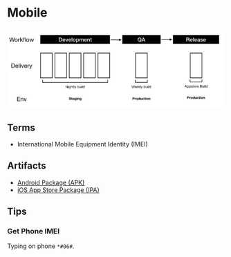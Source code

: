 # Mobile

![Pipeline](/assets/images/fastlane/pipeline.jpeg)

## Terms

- International Mobile Equipment Identity (IMEI)

## Artifacts

- [Android Package (APK)](/android/apk.md)
- [iOS App Store Package (IPA)](/apple/ios/ipa.md)

## Tips

### Get Phone IMEI

Typing on phone `*#06#`.
